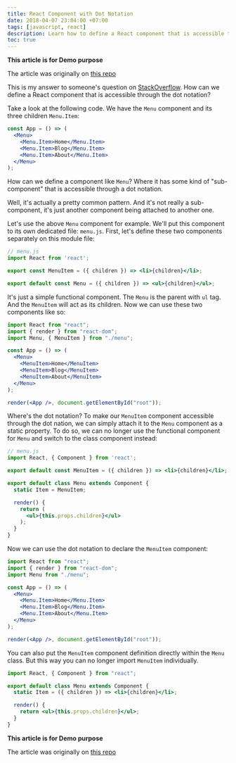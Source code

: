 ```yaml
---
title: React Component with Dot Notation
date: 2018-04-07 23:04:00 +07:00
tags: [javascript, react]
description: Learn how to define a React component that is accessible through the dot notation. A common component pattern to show a parent-child relation.
toc: true
---
```


**This article is for Demo purpose**

The article was originally on [this repo](https://github.com/risan/risanb.com/blob/master/content/posts/react-component-with-dot-notation/index.md)

This is my answer to someone's question on [StackOverflow](https://stackoverflow.com/questions/49256472/react-how-to-extend-a-component-that-has-child-components-and-keep-them/49258038#answer-49258038). How can we define a React component that is accessible through the dot notation?

Take a look at the following code. We have the `Menu` component and its three children `Menu.Item`:

```jsx
const App = () => (
  <Menu>
    <Menu.Item>Home</Menu.Item>
    <Menu.Item>Blog</Menu.Item>
    <Menu.Item>About</Menu.Item>
  </Menu>
);
```

How can we define a component like `Menu`? Where it has some kind of "sub-component" that is accessible through a dot notation.

Well, it's actually a pretty common pattern. And it's not really a sub-component, it's just another component being attached to another one.

Let's use the above `Menu` component for example. We'll put this component to its own dedicated file: `menu.js`. First, let's define these two components separately on this module file:

```jsx
// menu.js
import React from 'react';

export const MenuItem = ({ children }) => <li>{children}</li>;

export default const Menu = ({ children }) => <ul>{children}</ul>;
```

It's just a simple functional component. The `Menu` is the parent with `ul` tag. And the `MenuItem` will act as its children. Now we can use these two components like so:

```jsx
import React from "react";
import { render } from "react-dom";
import Menu, { MenuItem } from "./menu";

const App = () => (
  <Menu>
    <MenuItem>Home</MenuItem>
    <MenuItem>Blog</MenuItem>
    <MenuItem>About</MenuItem>
  </Menu>
);

render(<App />, document.getElementById("root"));
```

Where's the dot notation? To make our `MenuItem` component accessible through the dot nation, we can simply attach it to the `Menu` component as a static property. To do so, we can no longer use the functional component for `Menu` and switch to the class component instead:

```jsx
// menu.js
import React, { Component } from 'react';

export default const MenuItem = ({ children }) => <li>{children}</li>;

export default class Menu extends Component {
  static Item = MenuItem;

  render() {
    return (
      <ul>{this.props.children}</ul>
    );
  }
}
```

Now we can use the dot notation to declare the `MenuItem` component:

```jsx
import React from "react";
import { render } from "react-dom";
import Menu from "./menu";

const App = () => (
  <Menu>
    <Menu.Item>Home</Menu.Item>
    <Menu.Item>Blog</Menu.Item>
    <Menu.Item>About</Menu.Item>
  </Menu>
);

render(<App />, document.getElementById("root"));
```

You can also put the `MenuItem` component definition directly within the `Menu` class. But this way you can no longer import `MenuItem` individually.

```jsx
import React, { Component } from "react";

export default class Menu extends Component {
  static Item = ({ children }) => <li>{children}</li>;

  render() {
    return <ul>{this.props.children}</ul>;
  }
}
```

**This article is for Demo purpose**

The article was originally on [this repo](https://github.com/risan/risanb.com/blob/master/content/posts/react-component-with-dot-notation/index.md)
